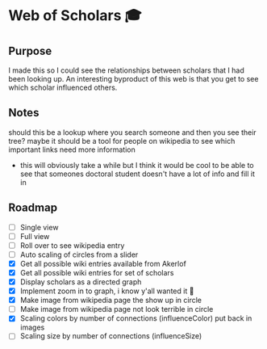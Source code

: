 # Web of Scholars :mortar_board:

## Purpose
I made this so I could see the relationships between scholars that I had been looking up. An interesting byproduct of this web is that 
you get to see which scholar influenced others. 
## Notes
should this be a lookup where you search someone and then you see their tree?
maybe it should be a tool for people on wikipedia to see which important links need more information
  - this will obviously take a while but I think it would be cool to be able to see that someones doctoral student doesn't have a lot of info and fill it in

## Roadmap
- [ ] Single view  
- [ ] Full view  
- [ ] Roll over to see wikipedia entry  
- [ ] Auto scaling of circles from a slider
- [x] Get all possible wiki entries available from Akerlof
- [x] Get all possible wiki entries for set of scholars
- [x] Display scholars as a directed graph
- [x] Implement zoom in to graph, i know y'all wanted it :eyes:
- [x] Make image from wikipedia page the show up in circle
- [ ] Make image from wikipedia page not look terrible in circle
- [x] Scaling colors by number of connections (influenceColor) put back in images
- [ ] Scaling size by number of connections (influenceSize)

